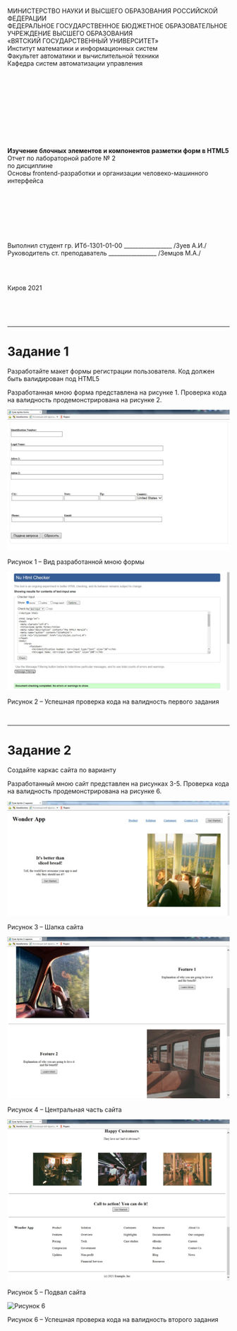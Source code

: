 <p style="text-aling: center">МИНИСТЕРСТВО НАУКИ И ВЫСШЕГО ОБРАЗОВАНИЯ РОССИЙСКОЙ ФЕДЕРАЦИИ<br>
ФЕДЕРАЛЬНОЕ ГОСУДАРСТВЕННОЕ БЮДЖЕТНОЕ ОБРАЗОВАТЕЛЬНОЕ<br> 
УЧРЕЖДЕНИЕ ВЫСШЕГО ОБРАЗОВАНИЯ<br>
«ВЯТСКИЙ ГОСУДАРСТВЕННЫЙ УНИВЕРСИТЕТ»<br>
Институт математики и информационных систем<br>
Факультет автоматики и вычислительной техники<br>
Кафедра систем автоматизации управления<br></p>
<br>
<br>
<br>
<br>
<br>
<br>
<br>
<br>
<br>
<p style="text-aling: center"><b>Изучение блочных элементов и компонентов разметки форм в HTML5</b><br>
Отчет по лабораторной работе № 2<br>
по дисциплине<br>
Основы frontend-разработки и организации человеко-машинного интерфейса<br></p>
<br>
<br>
<br>
<br>
<br>
<br>
<p style="text-aling: center">Выполнил студент гр. ИТб-1301-01-00	        _________________ /Зуев А.И./<br>
Руководитель ст. преподаватель		        _________________ /Земцов М.А./<br></p>
<br>
<br>
<p style="text-aling: center">Киров 2021</p>
<br>
<br>
<br>
<hr><h1>Задание 1</h1>
<p>Разработайте макет формы регистрации пользователя. Код должен быть валидирован под HTML5</p>
<p>Разработанная мною форма представлена на рисунке 1. Проверка кода на валидность продемонстрирована на рисунке 2.</p>
<p style="text-aling: center"><a href="B:\информатика\Новая папка\Basic-frontend-dev-labs\lab2"><img src="1.jpg" alt="Рисунок 1"></a>
<p style="text-aling: center">Рисунок 1 – Вид разработанной мною формы </p>
<p style="text-aling: center"><a href="B:\информатика\Новая папка\Basic-frontend-dev-labs\lab2"><img src="2.jpg" alt="Рисунок 2"></a>
<p style="text-aling: center">Рисунок 2 – Успешная проверка кода на валидность первого задания</p>
<br>
<hr><h1>Задание 2</h1>
<p>Создайте каркас сайта по варианту</p> 
<p>Разработанный мною сайт представлен на рисунках 3-5. Проверка кода на валидность продемонстрирована на рисунке 6. </p>
<p style="text-aling: center"><img src="ind1.jpg" alt="Рисунок 3"></p>
<p style="text-aling: center">Рисунок 3 – Шапка сайта </p>
<p style="text-aling: center"><img src="ind2.jpg" alt="Рисунок 4"></p>
<p style="text-aling: center">Рисунок 4 – Центральная часть сайта </p>
<p style="text-aling: center"><img src="ind3.jpg" alt="Рисунок 5"></p>
<p style="text-aling: center">Рисунок 5 – Подвал сайта </p>
<p style="text-aling: center"><img src="мфдшв.jpg" alt="Рисунок 6"></p>
<p style="text-aling: center">Рисунок 6 – Успешная проверка кода на валидность второго задания</p>
